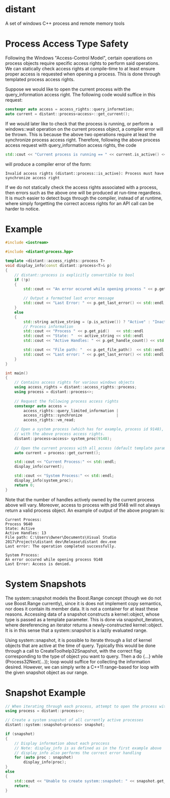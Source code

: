 # distant
A set of windows C++ process and remote memory tools 

# Process Access Type Safety

Following the Windows "Access-Control Model", certain operations on process objects require
specific access rights to perform said operations. We can statically check access rights
at compile-time to at least ensure proper access is requested when opening a process. This 
is done through templated process access rights.

Suppose we would like to open the current process with the query_information access right. 
The following code would suffice in this request:

```c++
constexpr auto access = access_rights::query_information;
auto current = distant::process<access>::get_current();
```

If we would later like to check that the process is running, or perform a windows::wait operation
on the current process object, a compiler error will be thrown. This is because the above two operations
require at least the synchronize process access right. Therefore, following the above process access request
with query_information access rights, the code
```c++
std::cout << "Current process is running == " << current.is_active() << std::endl;
```
will produce a compiler error of the form:
```
Invalid access rights (distant::process::is_active): Process must have synchronize access right
```
If we do not statically check the access rights associated with a process, then errors such as the above 
one will be produced at run-time regardless. It is much easier to detect bugs through the compiler, instead of
at runtime, where simply forgetting the correct access rights for an API call can be harder to notice.

# Example

```c++
#include <iostream>

#include <distant\process.hpp>

template <distant::access_rights::process T>
void display_info(const distant::process<T>& p)
{
	// distant::process is explicitly convertible to bool
	if (!p)
	{
		std::cout << "An error occured while opening process " << p.get_pid() << std::endl;

		// Output a formatted last error message
		std::cout << "Last Error: " << p.get_last_error() << std::endl;
	}
	else
	{
		std::string active_string = (p.is_active()) ? "Active" : "Inactive";
		// Process information
		std::cout << "Process " << p.get_pid()	 << std::endl
		std::cout << "State: "  << active_string << std::endl
		std::cout << "Active Handles: " << p.get_handle_count() << std::endl;

		std::cout << "File path: "  << p.get_file_path()  << std::endl;
		std::cout << "Last error: " << p.get_last_error() << std::endl << std::endl;
	}
}

int main()
{
	// Contains access rights for various windows objects
	using access_rights = distant::access_rights::process;
	using process = distant::process<>;
	
	// Request the following process access rights
	constexpr auto access = 
		access_rights::query_limited_information |
		access_rights::synchronize				 |
		access_rights::vm_read;

	// Open a system process (which has for example, process id 9148),
	// with the above process access rights.
	distant::process<access> system_proc(9148);
	
	// Open the current process with all_access (default template parameter is all_access).
	auto current = process::get_current();

	std::cout << "Current Process:" << std::endl;
	display_info(current);

	std::cout << "System Process:" << std::endl;
	display_info(system_proc);
	return 0;
}

```

Note that the number of handles actively owned by the current process above will vary. Moreover, 
access to process with pid 9148 will not always return a valid process object.
An example of output of the above program is:

```
Current Process:
Process 9640
State: Active
Active Handles: 13
File path: C:\Users\Owner\Documents\Visual Studio 2017\Projects\distant dev\Release\distant dev.exe
Last error: The operation completed successfully.

System Process:
An error occured while opening process 9148
Last Error: Access is denied.
```

# System Snapshots

The system::snapshot models the Boost.Range concept (though we do not use Boost.Range currently), since it is does 
not implement copy semantics, nor does it contain its member data. It is not a container for at least these reasons. 
Accessing data of a snapshot constructs a kernel::object, whose type is passed as a template parameter. This is done via 
snapshot_iterators, where dereferencing an iterator returns a newly-constructed kernel::object. It is in this sense that
a system::snapshot is a lazily evaluated range.

Using system::snapshot, it is possible to iterate through a list of kernel objects that are active at the time of 
query. Typically this would be done through a call to CreateToolhelp32Snapshot, with the correct flag corresponding
to the type of object you want to query. Then a do {...} while (Process32Next(...)); loop would suffice for collecting
the information desired. However, we can simply write a C++11 range-based for loop with the given snapshot object as our
range.

# Snapshot Example
```c++
// When iterating through each process, attempt to open the process with access_rights::all_access.
using process = distant::process<>;

// Create a system snapshot of all currently active processes
distant::system::snapshot<process> snapshot;

if (snapshot)
{
	// Display information about each proccess
	// Note: display_info is as defined as in the first example above
	// display_info also performs the correct error handling
	for (auto proc : snapshot)
		display_info(proc);
}
else
{
	std::cout << "Unable to create system::snapshot: " << snapshot.get_last_error() << std::endl;
	return;
}
	
```
